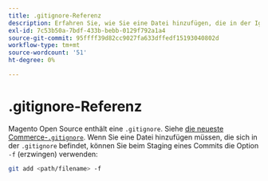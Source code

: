 ```yaml
---
title: .gitignore-Referenz
description: Erfahren Sie, wie Sie eine Datei hinzufügen, die in der Ignorieren-Liste enthalten ist.
exl-id: 7c53b50a-7bdf-433b-bebb-0129f792a1a4
source-git-commit: 95ffff39d82cc9027fa633dffedf15193040802d
workflow-type: tm+mt
source-wordcount: '51'
ht-degree: 0%

---
```


# .gitignore-Referenz

Magento Open Source enthält eine `.gitignore`. Siehe [die neueste Commerce-`.gitignore`](https://raw.githubusercontent.com/magento/magento2/2.4/.gitignore). Wenn Sie eine Datei hinzufügen müssen, die sich in der `.gitignore` befindet, können Sie beim Staging eines Commits die Option `-f` (erzwingen) verwenden:

```bash
git add <path/filename> -f
```

